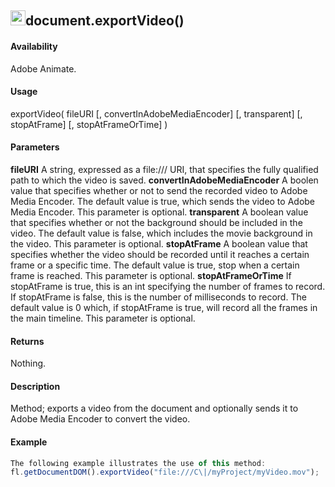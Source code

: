 ## <img src="/media/image1.png" style="width:0.25005in;height:0.25005in" />document.exportVideo()

#### Availability

Adobe Animate.

#### Usage

exportVideo( fileURI [, convertInAdobeMediaEncoder] [, transparent] [, stopAtFrame] [, stopAtFrameOrTime] )

#### Parameters

**fileURI** A string, expressed as a file:/// URI, that specifies the fully qualified path to which the video is saved.
**convertInAdobeMediaEncoder** A boolen value that specifies whether or not to send the recorded video to Adobe Media Encoder. The default value is true, which sends the video to Adobe Media Encoder. This parameter is optional.
**transparent** A boolean value that specifies whether or not the background should be included in the video. The default value is false, which includes the movie background in the video. This parameter is optional.
**stopAtFrame** A boolean value that specifies whether the video should be recorded until it reaches a certain frame or a specific time. The default value is true, stop when a certain frame is reached. This parameter is optional.
**stopAtFrameOrTime** If stopAtFrame is true, this is an int specifying the number of frames to record. If stopAtFrame is false, this is the number of milliseconds to record. The default value is 0 which, if stopAtFrame is true, will record all the frames in the main timeline. This parameter is optional.

#### Returns

Nothing.

#### Description

Method; exports a video from the document and optionally sends it to Adobe Media Encoder to convert the video.

#### Example

```javascript
The following example illustrates the use of this method:
fl.getDocumentDOM().exportVideo("file:///C\|/myProject/myVideo.mov");

```